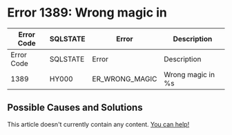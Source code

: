 
# Error 1389: Wrong magic in


| Error Code | SQLSTATE | Error | Description |
| --- | --- | --- | --- |
| Error Code | SQLSTATE | Error | Description |
| 1389 | HY000 | ER_WRONG_MAGIC | Wrong magic in %s |




## Possible Causes and Solutions


This article doesn't currently contain any content. [You can help!](/kb/en/writing-and-editing-knowledge-base-articles/)

